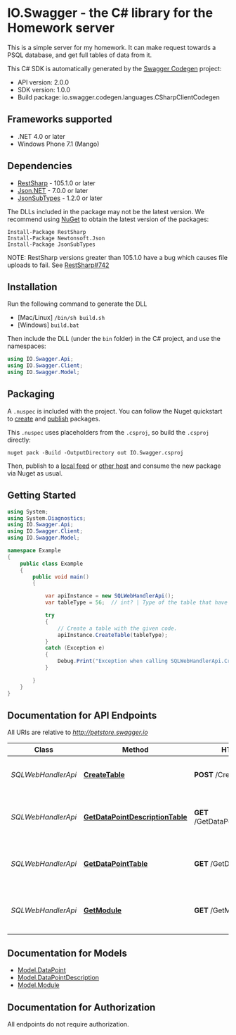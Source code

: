 # IO.Swagger - the C# library for the Homework server

This is a simple server for my homework. It can make request towards a PSQL database, and get full tables of data from it.

This C# SDK is automatically generated by the [Swagger Codegen](https://github.com/swagger-api/swagger-codegen) project:

- API version: 2.0.0
- SDK version: 1.0.0
- Build package: io.swagger.codegen.languages.CSharpClientCodegen

<a name="frameworks-supported"></a>
## Frameworks supported
- .NET 4.0 or later
- Windows Phone 7.1 (Mango)

<a name="dependencies"></a>
## Dependencies
- [RestSharp](https://www.nuget.org/packages/RestSharp) - 105.1.0 or later
- [Json.NET](https://www.nuget.org/packages/Newtonsoft.Json/) - 7.0.0 or later
- [JsonSubTypes](https://www.nuget.org/packages/JsonSubTypes/) - 1.2.0 or later

The DLLs included in the package may not be the latest version. We recommend using [NuGet](https://docs.nuget.org/consume/installing-nuget) to obtain the latest version of the packages:
```
Install-Package RestSharp
Install-Package Newtonsoft.Json
Install-Package JsonSubTypes
```

NOTE: RestSharp versions greater than 105.1.0 have a bug which causes file uploads to fail. See [RestSharp#742](https://github.com/restsharp/RestSharp/issues/742)

<a name="installation"></a>
## Installation
Run the following command to generate the DLL
- [Mac/Linux] `/bin/sh build.sh`
- [Windows] `build.bat`

Then include the DLL (under the `bin` folder) in the C# project, and use the namespaces:
```csharp
using IO.Swagger.Api;
using IO.Swagger.Client;
using IO.Swagger.Model;
```
<a name="packaging"></a>
## Packaging

A `.nuspec` is included with the project. You can follow the Nuget quickstart to [create](https://docs.microsoft.com/en-us/nuget/quickstart/create-and-publish-a-package#create-the-package) and [publish](https://docs.microsoft.com/en-us/nuget/quickstart/create-and-publish-a-package#publish-the-package) packages.

This `.nuspec` uses placeholders from the `.csproj`, so build the `.csproj` directly:

```
nuget pack -Build -OutputDirectory out IO.Swagger.csproj
```

Then, publish to a [local feed](https://docs.microsoft.com/en-us/nuget/hosting-packages/local-feeds) or [other host](https://docs.microsoft.com/en-us/nuget/hosting-packages/overview) and consume the new package via Nuget as usual.

<a name="getting-started"></a>
## Getting Started

```csharp
using System;
using System.Diagnostics;
using IO.Swagger.Api;
using IO.Swagger.Client;
using IO.Swagger.Model;

namespace Example
{
    public class Example
    {
        public void main()
        {

            var apiInstance = new SQLWebHandlerApi();
            var tableType = 56;  // int? | Type of the table that have to be created.

            try
            {
                // Create a table with the given code.
                apiInstance.CreateTable(tableType);
            }
            catch (Exception e)
            {
                Debug.Print("Exception when calling SQLWebHandlerApi.CreateTable: " + e.Message );
            }

        }
    }
}
```

<a name="documentation-for-api-endpoints"></a>
## Documentation for API Endpoints

All URIs are relative to *http://petstore.swagger.io*

Class | Method | HTTP request | Description
------------ | ------------- | ------------- | -------------
*SQLWebHandlerApi* | [**CreateTable**](docs/SQLWebHandlerApi.md#createtable) | **POST** /CreateTable | Create a table with the given code.
*SQLWebHandlerApi* | [**GetDataPointDescriptionTable**](docs/SQLWebHandlerApi.md#getdatapointdescriptiontable) | **GET** /GetDataPointDescriptionTable | Get the specified table from the SQL server.
*SQLWebHandlerApi* | [**GetDataPointTable**](docs/SQLWebHandlerApi.md#getdatapointtable) | **GET** /GetDataPointTable | Get the specified table from the SQL server.
*SQLWebHandlerApi* | [**GetModule**](docs/SQLWebHandlerApi.md#getmodule) | **GET** /GetModuleTable | Get the specified table from the SQL server.


<a name="documentation-for-models"></a>
## Documentation for Models

 - [Model.DataPoint](docs/DataPoint.md)
 - [Model.DataPointDescription](docs/DataPointDescription.md)
 - [Model.Module](docs/Module.md)


<a name="documentation-for-authorization"></a>
## Documentation for Authorization

All endpoints do not require authorization.
